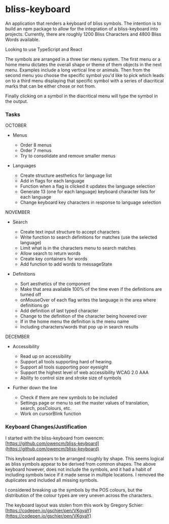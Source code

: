 # bliss-keyboard
An application that renders a keyboard of bliss symbols. The intention is to build
an npm package to allow for the integration of a bliss-keyboard into projects. 
Currently, there are roughly 1200 Bliss Characters and 4800 Bliss Words available.

Looking to use TypeScript and React

The symbols are arranged in a three tier menu system. The first menu or a home menu 
dictates the overall shape or theme of them objects in the next menu. Examples include
a long vertical line or animals. Then from the second menu you choose the specific 
symbol you'd like to pick which leads on to a third menu displaying that specific 
symbol with a series of diacritical marks that can be either chose or not from.

Finally clicking on a symbol in the diacritical menu will type the symbol in the
output.

### Tasks

OCTOBER

* Menus
  * Order 8 menus
  * Order 7 menus
  * Try to consolidate and remove smaller menus


* Languages
  * Create structure aesthetics for language list
  * Add in flags for each language
  * Function when a flag is clicked it updates the language selection
  * Generate 13 (one for each language) keyboard character lists for each language
  * Change keyboard key characters in response to language selection

NOVEMBER

* Search
  * Create text input structure to accept characters
  * Write function to search definitions for matches (use the selected language)
  * Limit what is in the characters menu to search matches
  * Allow search to return words
  * Create key containers for words
  * Add function to add words to messageState


* Definitions
  * Sort aesthetics of the component
  * Make that area available 100% of the time even if the definitions are turned off
  * onMouseOver of each flag writes the language in the area where definitions go
  * Add definition of last typed character
  * Change to the definition of the character being hovered over
  * If in the home menu the definition is the menu name
  * Including characters/words that pop up in search results

DECEMBER

* Accessibility
  * Read up on accessibility
  * Support all tools supporting hard of hearing
  * Support all tools supporting poor eyesight
  * Support the highest level of web accessibility WCAG 2.0 AAA
  * Ability to control size and stroke size of symbols


* Further down the line
  * Check if there are new symbols to be included
  * Settings page or menu to set the master values of translation, search, posColours, etc.
  * Work on cursorBlink function

### Keyboard Changes/Justification
I started with the bliss-keyboard from owencm:
[https://github.com/owencm/bliss-keyboard](https://github.com/owencm/bliss-keyboard)

This keyboard appears to be arranged roughly by shape. This seems logical as
bliss symbols appear to be derived from common shapes. The above keyboard however, does
not include the symbols, and it had a habit of including symbols twice if it
made sense in multiple locations. I removed the duplicates and included all missing
symbols.

I considered breaking up the symbols by the POS colours, but the distribution of the 
colour types are very uneven across the characters.

The keyboard layout was stolen from this work by Gregory Schier:
[https://codepen.io/gschier/pen/VKgyaY](https://codepen.io/gschier/pen/VKgyaY)
